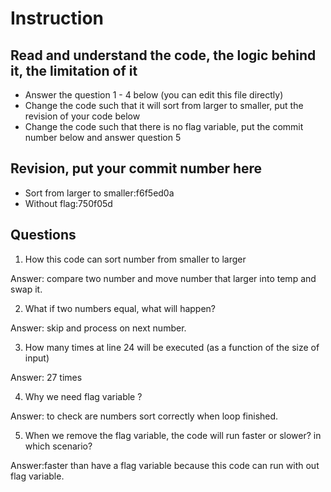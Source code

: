 ﻿# Instruction

## Read and understand the code, the logic behind it, the limitation of it
* Answer the question 1 - 4 below (you can edit this file directly)
* Change the code such that it will sort from larger to smaller, put the revision of your code below
* Change the code such that there is no flag variable, put the commit number below and answer question 5 


## Revision, put your commit number here
* Sort from larger to smaller:f6f5ed0a
* Without flag:750f05d 

## Questions
1. How this code can sort number from smaller to larger
 
Answer: compare two number and move number that larger into temp and swap it.

2. What if two numbers equal, what will happen? 

Answer: skip and process on next number.

3. How many times at line 24 will be executed (as a function of the size of input) 

Answer: 27 times

4. Why we need flag variable ? 

Answer: to check are numbers sort correctly when loop finished.

5. When we remove the flag variable, the code will run faster or slower? in which scenario? 

Answer:faster than have a flag variable because this code can run with out flag variable.